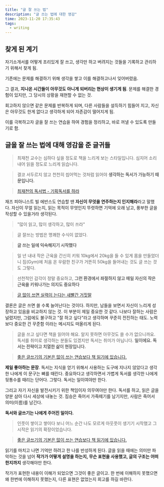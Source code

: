```yaml
---
title: "글 잘 쓰는 법"
description: "글 쓰는 법에 대한 영감"
time: 2023-11-20 17:35:43   
tags:
  - writing
---
```


## 찾게 된 계기

자기소개서를 어떻게 조리있게 잘 쓰고, 생각만 하고 버려지는 것들을 기록하고 관리하기 위해서 찾게 됨.

기존에는 문제를 해결하기 위해 생각을 쌓고 이를 해결하고나서 잊어버렸음.

그 결과, **지나온 시간들이 아무것도 아니게 되버리는 현상이 생기게 됨**. 문제를 해결한 경험이 있지만, 그 당시의 상황을 재현할 수 없는 것.

회고하지 않으면 같은 문제를 반복하게 되며, 다른 사람들을 설득하기 힘들어 지고, 자신은 아무것도 한게 없다고 생각하게 되어 자존감이 떨어지게 됨.

이를 극복하고자 글을 잘 쓰는 연습을 하여 경험을 정리하고, 바로 꺼낼 수 있도록 만들기로 함.


## 글을 잘 쓰는 법에 대해 영감을 준 글귀들

> 최재천 교수는 심하다 싶을 정도로 책을 느리게 보는 스타일입니다. 심지어 소리내어 읽을 정도로 느리게 읽습니다. 

> 결코 서두르지 않고 천천히 씹어먹는 것처럼 읽어야 **생각하는 독서가 가능하기 때문입니다.** 

> [최재천의 독서법 - 기획독서를 하라](https://m.blog.naver.com/hopestory21/221593957964)

재즈 피아니스트 빌 에반스도 연습할 땐 **자신이 무엇을 연주하는지 인지해라**라고 말했다. 자신이 무얼 읽는지, 읽는 목적이 무엇인지 뚜렷하면 기억에 오래 남고, 풍부한 글을 작성할 수 있을거라 생각된다.

> "많이 읽고, 많이 생각하고, 많이 쓰라"

> 글 잘쓰는 방법은 명쾌한 수식이 없었다. 

> **글 쓰는 일에 익숙해지기 시작했다**

> 일 년 내내 작은 근육을 간신히 키워 10kg에서 20kg을 들 수 있게 몸을 만들었더니 짐(Gym)에 처음 온 우람한 친구가 거뜬히 50kg을 들어내는 것도 글 쓰는 것도 그렇다.

> 선천적인 감각이 정말 중요하고, **그런 환경에서 좌절하지 않고 매일 자신의 작은 근육을 키워나가는 의지도 중요하다**

> [글 많이 쓰면 실력이 는다는 새빨간 거짓말](https://brunch.co.kr/@esincera/115)

결론은 글은 쓰면 쓸 수록 늘어난다는 것이다. 하지만, 남들을 보면서 자신이 느리게 성장하고 있음을 비교하지 않는 것. 이 부분이 제일 중요한 것 같다. 나보다 잘하는 사람은 널렸지만, 그럼에도 불구하고 "잘 하고 싶다"라고 생각하며 꾸준히 전진하는 태도. 노력보다 중요한 건 꾸준함 이라는 메시지도 떠올리게 된다. 

> 글을 쓰고 싶다면 책을 읽어야 해요. 알지 못하면 아무것도 쓸 수가 없으니까요. 독서를 취미로 생각하는 분들도 있겠지만 독서는 취미가 아닙니다. **일이에요. 독서는 전략이고 치열한 삶이 현장입니다.**

> [좋은 글쓰기의 기본은 많이 쓰는 연습보다 책 읽기에 있습니다.](https://dadoc.or.kr/1574)

**제일 좋아하는 문장**. 독서는 지식을 얻기 위해서 사용하는 도구에 지나지 않았다고 생각한 나에게 이 문구는 뼈를 때린다. 중요하다고 생각하면서 가볍게 독서를 생각한 나에게 뒷통수를 때리는 단어다. 그렇다. 독서는 일이여야만 한다.

그리고 자기 자신을 발전시키기 위한 책임이자 의무여야만 한다. 독서를 하고, 읽은 글을 양분 삼아 다시 세상에 내놓는 것. 짐승은 죽어서 가죽떼기를 남기지만, 사람은 죽어서 의미(이름)를 남긴다.

**독서와 글쓰기는 나에게 주어진 일이다.**

> 인풋이 쌓이고 쌓이다 보니 어느 순간 나도 모르게 아웃풋이 생기기 시작했고 그 시작은 읽기의 확장이었습니다. 

> [좋은 글쓰기의 기본은 많이 쓰는 연습보다 책 읽기에 있습니다.](https://dadoc.or.kr/1574)

읽기를 마치고 나면 기억만 하려고 한 나를 반성하게 된다. 글을 읽을 때에는 의미만 파악하는 것을 넘어 **작가가 어떻게 설명을 하는지, 무슨 표현을 사용했고, 글의 구조는 어떠한지까지** 생각해야만 한다.

작가가 표현한 내용이 이해가 되었으면 그것이 좋은 글이고. 한 번에 이해하지 못했으면 왜 한번에 이해하지 못했는지, 다른 표현은 없었는지 회고를 하길 바란다.